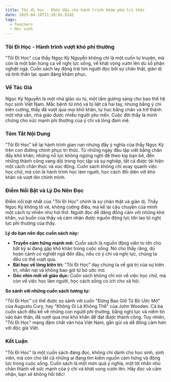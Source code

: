 ```yaml
---
title: Tôi đi học - Khởi đầu cho hành trình khám phá tri thức
date: 2025-04-10T11:28:02.818Z
tags:
  - Teachers
  - Học sinh
---
```


### Tôi Đi Học - Hành trình vượt khó phi thường

"Tôi Đi Học" của thầy Ngọc Ký Nguyễn không chỉ là một cuốn tự truyện, mà còn là một bản hùng ca về nghị lực sống, về khát vọng vươn lên dù số phận nghiệt ngã. Cuốn sách lay động trái tim người đọc bởi sự chân thật, giản dị và tinh thần lạc quan đáng khâm phục.

### Về Tác Giả

Ngọc Ký Nguyễn là một nhà giáo ưu tú, một tấm gương sáng cho bao thế hệ học sinh Việt Nam. Mắc bệnh từ nhỏ và bị liệt cả hai tay, nhưng bằng ý chí kiên cường, thầy đã vượt qua mọi khó khăn, tự học bằng chân và trở thành một nhà văn, nhà giáo được nhiều người yêu mến. Cuộc đời thầy là minh chứng cho sức mạnh phi thường của ý chí và lòng đam mê.

### Tóm Tắt Nội Dung

"Tôi Đi Học" kể lại hành trình gian nan nhưng đầy ý nghĩa của thầy Ngọc Ký trên con đường chinh phục tri thức. Từ những ngày đầu tập viết bằng chân đầy khó khăn, những nỗ lực không ngừng nghỉ để theo kịp bạn bè, đến những thành công vang dội trong học tập và sự nghiệp, tất cả được tái hiện một cách chân thực và xúc động. Cuốn sách không chỉ xoay quanh việc học chữ, mà còn là hành trình học làm người, học cách đối diện với khó khăn và vượt lên chính mình.

### Điểm Nổi Bật và Lý Do Nên Đọc

Điểm nổi bật nhất của "Tôi Đi Học" chính là sự chân thật và giản dị. Thầy Ngọc Ký không tô vẽ, không cường điệu, mà kể lại câu chuyện của mình một cách tự nhiên như hơi thở. Người đọc dễ dàng đồng cảm với những khó khăn, vui buồn của thầy và cảm nhận được nguồn động lực lớn lao từ nghị lực phi thường của thầy.

**Lý do bạn nên đọc cuốn sách này:**

*   **Truyền cảm hứng mạnh mẽ:** Cuốn sách là nguồn động viên to lớn cho bất kỳ ai đang gặp khó khăn trong cuộc sống. Nó cho thấy rằng, dù hoàn cảnh có nghiệt ngã đến đâu, nếu có ý chí và nghị lực, chúng ta đều có thể vượt qua.
*   **Bài học về lòng kiên trì:** "Tôi Đi Học" dạy chúng ta về giá trị của sự kiên trì, nhẫn nại và không bao giờ từ bỏ ước mơ.
*   **Góc nhìn mới về giáo dục:** Cuốn sách không chỉ nói về việc học chữ, mà còn về việc học làm người, học cách sống có ích cho xã hội.

**So sánh với những cuốn sách tương tự:**

"Tôi Đi Học" có thể được so sánh với cuốn "Đừng Bao Giờ Từ Bỏ Ước Mơ" của Augusto Cury, hay "Không Gì Là Không Thể" của John Wooden. Cả ba cuốn sách đều kể về những con người phi thường, bằng nghị lực và niềm tin vào bản thân, đã vượt qua mọi khó khăn để đạt được thành công. Tuy nhiên, "Tôi Đi Học" mang đậm chất văn hóa Việt Nam, gần gũi và dễ đồng cảm hơn với độc giả Việt.

### Kết Luận

"Tôi Đi Học" là một cuốn sách đáng đọc, không chỉ dành cho học sinh, sinh viên, mà còn cho tất cả những ai đang tìm kiếm nguồn cảm hứng và động lực trong cuộc sống. Cuốn sách là một món quà ý nghĩa, một lời nhắn nhủ chân thành về sức mạnh của ý chí và khát vọng vươn lên. Hãy đọc và cảm nhận, bạn sẽ không hối tiếc!
